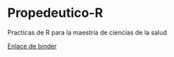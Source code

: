 # Propedeutico-R
Practicas de R para la maestría de ciencias de la salud

[Enlace de binder](https://mybinder.org/v2/gh/FerminAcosta/Propedeutico-R/master)
